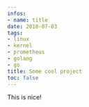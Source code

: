 ```yaml
---
infos:
- name: title
date: 2018-07-03
tags:
- linux
- kernel
- prometheus
- golang
- go
title: Some cool project
toc: false
---
```


This is nice!
